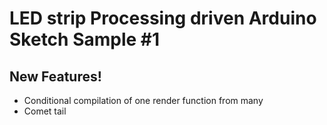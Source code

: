 
# LED strip Processing driven Arduino Sketch Sample #1

## New Features!

 - Conditional compilation of one render function from many
 - Comet tail